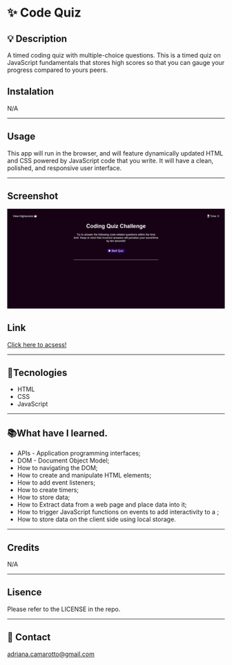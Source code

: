 # ✨  Code Quiz

## 💡 Description

A timed coding quiz with multiple-choice questions. This is a timed quiz on JavaScript fundamentals that stores high scores so that you can gauge your progress compared to yours peers.

## Instalation

N/A

---

## Usage

This app will run in the browser, and will feature dynamically updated HTML and CSS powered by JavaScript code that you write. It will have a clean, polished, and responsive user interface.

---

## Screenshot
![preview](./assets/Screenshot%20-%20Coding%20Quiz.png)
## Link

[Click here to acsess!]( https://adriana-camarotto.github.io/Code-Quiz/)

---

## 🚀Tecnologies

- HTML
- CSS
- JavaScript

---

## 📚What have I learned.

 
- APIs - Application programming interfaces;
- DOM - Document Object Model;
- How to navigating the DOM;
- How to create and manipulate HTML elements;
- How to add event listeners;
- How to create timers;
- How to store data;
- How to Extract data from a web page and place data into it;
- How to trigger JavaScript functions on events to add interactivity to a ;
- How to store data on the client side using local storage.

---

## Credits

N/A

---

## Lisence

Please refer to the LICENSE in the repo.

---

## 📧 Contact

adriana.camarotto@gmail.com
